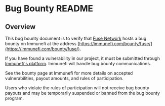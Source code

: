 # Bug Bounty README

## Overview

This bug bounty document is to verify that [Fuse Network](https://fuse.io/) hosts a bug bounty on Immunefi at the address [https://immunefi.com/bounty/fuse/](https://immunefi.com/bounty/fuse/).

If you have found a vulnerability in our project, it must be submitted through [Immunefi's platform](https://immunefi.com/). Immunefi will handle bug bounty communications.

See the bounty page at Immunefi for more details on accepted vulnerabilities, payout amounts, and rules of participation.

Users who violate the rules of participation will not receive bug bounty payouts and may be temporarily suspended or banned from the bug bounty program.